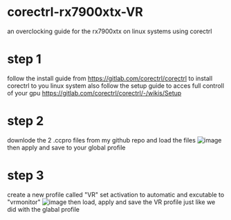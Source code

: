 # corectrl-rx7900xtx-VR
an overclocking guide for the rx7900xtx on linux systems using corectrl

# step 1
follow the install guide from https://gitlab.com/corectrl/corectrl to install corectrl to you linux system
also follow the setup guide to acces full controll of your gpu https://gitlab.com/corectrl/corectrl/-/wikis/Setup 

# step 2
downlode the 2 .ccpro files from my github repo
and load the files
![image](https://github.com/user-attachments/assets/8b3946e1-12ac-43e9-8844-299c66b121dc)
then apply and save to your global profile

# step 3
create a new profile called "VR"
set activation to automatic
and excutable to "vrmonitor"
![image](https://github.com/user-attachments/assets/1b866d87-1416-4d7a-836a-3ec1359e8062)
then load, apply and save the VR profile just like we did with the glabal profile
